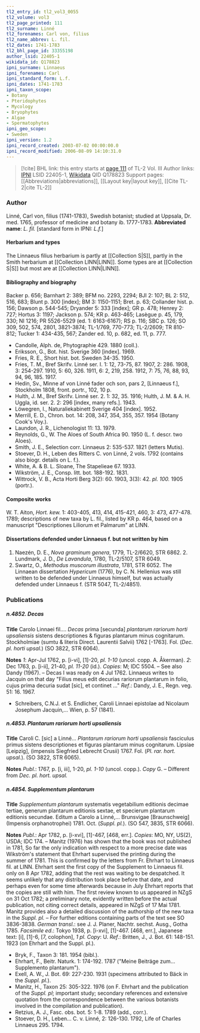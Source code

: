 ```yaml
---
tl2_entry_id: tl2_vol3_0055
tl2_volume: vol3
tl2_page_printed: 111
tl2_surname: Linné
tl2_forenames: Carl von, filius
tl2_name_abbrev: L. fil.
tl2_dates: 1741-1783
tl2_bhl_page_id: 33355198
author_lsid: 22405-1
wikidata_id: Q178823
ipni_surname: Linnaeus
ipni_forenames: Carl
ipni_standard_form: L.f.
ipni_dates: 1741-1783
ipni_taxon_scope: 
- Botany
- Pteridophytes
- Mycology
- Bryophytes
- Algae
- Spermatophytes
ipni_geo_scope: 
- Sweden
ipni_version: 1.2
ipni_record_created: 2003-07-02 00:00:00.0
ipni_record_modified: 2006-08-09 14:10:31.0
---
```


> [!cite] BHL link: this entry starts at [page 111](https://www.biodiversitylibrary.org/page/33355198) of TL-2 Vol. III
> Author links: [IPNI](https://www.ipni.org/a/22405-1) LSID 22405-1, [Wikidata](https://www.wikidata.org/wiki/Q178823) QID Q178823
> Support pages: [[Abbreviations|abbreviations]], [[Layout key|layout key]], [[Cite TL-2|cite TL-2]]

### Author

Linné, Carl von, filius (1741-1783), Swedish botanist; studied at Uppsala, Dr. med. 1765, professor of medicine and botany ib. 1777-1783. 
**Abbreviated name**: *L. fil.* \[standard form in IPNI: *L.f.*\]

#### Herbarium and types

The Linnaeus filius herbarium is partly at [[Collection S|S]], partly in the Smith herbarium at [[Collection LINN|LINN]]. Some types are at [[Collection S|S]] but most are at [[Collection LINN|LINN]].

#### Bibliography and biography

Backer p. 656; Barnhart 2: 389; BFM no. 2293, 2294; BJI 2: 107; BL 2: 512, 516, 683; Blunt p. 300 \[index\]; BM 3: 1150-1151; Bret. p. 63; Collander hist. p. 156; Dawson p. 544-545; Dryander 5: 333 \[index\]; GR p. 478; Henrey 2: 727; Hortus 3: 1197; Jackson p. 574; KR p. 463-465; Lasègue p. 45, 179, 330; NI 1216; PR 5526-5529 (ed. 1: 6163-6167); RS p. 116; SBC p. 126; SO 309, 502, 574, 2801, 3821-3874; TL-1/769, 770-773; TL-2/2609; TR 810-812; Tucker 1: 434-435, 567; Zander ed. 10, p. 682, ed. 11, p. 777.
- Candolle, Alph. de, Phytographie 429. 1880 (coll.).
- Eriksson, G., Bot. hist. Sverige 360 \[index\]. 1969.
- Fries, R. E., Short hist. bot. Sweden 34-35. 1950.
- Fries, T. M., Bref Skrifv. Linné ser. I. 1: 12, 73-75, 87. 1907, 2: 286. 1908, 3: 254-297. 1910, 5: 60, 326. 1911, 6: 2, 219, 258. 1912, 7: 75, 76, 88, 93, 94, 96, 185. 1917.
- Hedin, Sv., Minne af von Linné fader och son, pars 2, \[Linnaeus f.\], Stockholm 1808, front. portr., 102, 10 p.
- Hulth, J. M., Bref Skrifv. Linné ser. 2. 1: 32, 35. 1916; Hulth, J. M. & A. H. Uggla, id. ser. 2. 2: 296 \[index, many refs.\]. 1943.
- Löwegren, I., Naturaliekabinett Sverige 404 \[index\]. 1952.
- Merrill, E. D., Chron. bot. 14: 208, 347, 354, 355, 357. 1954 (Botany Cook's Voy.).
- Laundon, J. R., Lichenologist 11: 13. 1979.
- Reynolds, G., W. The Aloes of South Africa 90. 1950 (L. f. descr. two Aloes).
- Smith, J. E., Selection corr. Linnaeus 2: 535-537. 1821 (letters Mutis).
- Stoever, D. H., Leben des Ritters C. von Linné, 2 vols. 1792 (contains also biogr. details on L. f.).
- White, A. & B. L. Sloane, The Stapelieae 67. 1933.
- Wikström, J. E., Consp. litt. bot. 188-192. 1831.
- Wittrock, V. B., Acta Horti Berg 3(2): 60. 1903, 3(3): 42. *pl. 100.* 1905 (portr.).

#### Composite works

W. T. Aiton, *Hort. kew.* 1: 403-405, 413, 414, 415-421, 460, 3: 473, 477-478. 1789; descriptions of new taxa by L. fil., listed by KR p. 464, based on a manuscript "Descriptiones Liliorum et Palmarum" at LINN.

#### Dissertations defended under Linnaeus f. but not written by him

1. Naezén, D. E., *Nova graminum genera*, 1779, TL-2/6620, STR 6862. 2. Lundmark, J. D., *De Lavandula*, 1780, TL-2/5107, STR 6049.
3. Swartz, O., *Methodus muscorum illustrata*, 1781, STR 6052.
The Linnaean dissertation *Hypericum* (1776), by C. N. Hellenius was still written to be defended under Linnaeus himself, but was actually defended under Linnaeus f. (STR 5047, TL-2/4851).

### Publications

##### n.4852. Decas

**Title**
Carolo Linnaei fil.... *Decas* prima \[secunda\] *plantarum rariorum horti upsaliensis* sistens descriptiones & figuras plantarum minus cognitarum. Stockholmiae (sumtu & literis Direct. Laurentii Salvii) 1762 \[-1763\]. Fol. (*Dec. pl. horti upsal.*) (SO 3822, STR 6064).

**Notes**
*1*: Apr-Jul 1762, p. \[i-vi\], \[1\]-20, *pl. 1-10* (uncol. copp. A. Åkerman).
*2*: Dec 1763, p. \[i-ii\], 21-40, *pl. 11-20* (id.). *Copies*: M; IDC 5504. – See also Dandy (1967). – Decas I was ready on 4 Jul 1762. Linnaeus writes to Jacquin on that day "Filius meus edit decurias rariorum plantarum in folio, cujus prima decuria sudat \[sic\], et continet ..."
*Ref*.: Dandy, J. E., Regn. veg. 51: 16. 1967.
- Schreibers, C.N.J. et S. Endlicher, Caroli Linnaei epistolae ad Nicolaum Josephum Jacquin,... Wien, p. 57 (1841).

##### n.4853. Plantarum rariorum horti upsaliensis

**Title**
Caroli C. \[sic\] a Linné... *Plantarum rariorum horti upsaliensis* fasciculus primus sistens descriptiones et figuras plantarum minus cognitarum. Lipsiae \[Leipzig\], (impensis Siegfried Lebrecht Crusii) 1767. Fol. (*Pl. rar. hort. upsal.*). (SO 3822, STR 6065).

**Notes**
*Publ*.: 1767, p. \[i, iii\], 1-20, *pl. 1-10* (uncol. copp.). *Copy* G. – Different from *Dec. pl. hort. upsal.*

##### n.4854. Supplementum plantarum

**Title**
*Supplementum plantarum* systematis vegetabilium editionis decimae tertiae, generum plantarum editionis sextae, et specierum plantarum editionis secundae. Editum a Carolo a Linné,... Brunsvigae \[Braunschweig\] (Impensis orphanotrophei) 1781. Oct. (*Suppl. pl.*). (SO 547, 3835, STR 6066).

**Notes**
*Publ*.: Apr 1782, p. \[i-xvi\], \[1\]-467, \[468, err.\]. *Copies*: MO, NY, US(2), USDA; IDC 174. – Manitz (1976) has shown that the book was not published in 1781, So far the only indication with respect to a more precise date was Wikström's statement that Ehrhart supervised the printing during the summer of 1781. This is confirmed by the letters from Fr. Ehrhart to Linnaeus fil. at LINN. Ehrhart sent the first copy of the Supplement to Linnaeus fil. only on 8 Apr 1782, adding that the rest was waiting to be despatched. It seems unlikely that any distribution took place before that date, and perhaps even for some time afterwards because in July Ehrhart reports that the copies are still with him. The first review known to us appeared in NZgS on 31 Oct 1782; a preliminary note, evidently written before the actual publication, not citing correct details, appeared in NZgS of 17 Mai 1781. Manitz provides also a detailed discussion of the authorship of the new taxa in the *Suppl. pl.* – For further editions containing parts of the text see SO 3836-3838.
*German transl*.: see J. J. Planer, Nachtr. sechst. Ausg., Gotha 1785.
*Facsimile ed*.: Tokyo 1938, p. \[i-xvi\], \[1\]-467. \[468, err.\], Japanese text: \[i\], \[1\]-6, \[7, colophon\], *1 pl. Copy*: U.
*Ref*.: Britten, J., J. Bot. 61: 148-151. 1923 (on Ehrhart and the Suppl. pl.).
- Bryk, F., Taxon 3: 181. 1954 (bibl.).
- Ehrhart, F., Beitr. Naturk. 1: 174-192. 1787 ("Meine Beiträge zum... Supplemento plantarum").
- Exell, A. W., J. Bot. 69: 227-230. 1931 (specimens attributed to Bäck in the *Suppl. pl.*).
- Manitz, H., Taxon 25: 305-322. 1976 (on F. Ehrhart and the publication of the *Suppl. pl*; important study; secondary references and extensive quotation from the correspondence between the various botanists involved in the compilation and publication).
- Retzius, A. J., Fasc. obs. bot. 5: 1-8. 1789 (add., corr.).
- Stoever, D. H., Leben... C. v. Linné, 2: 126-130. 1792, Life of Charles Linnaeus 295. 1794.

